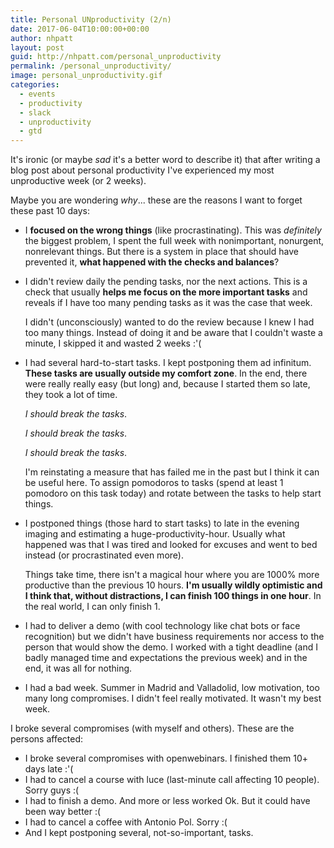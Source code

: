 ```yaml
---
title: Personal UNproductivity (2/n)
date: 2017-06-04T10:00:00+00:00
author: nhpatt
layout: post
guid: http://nhpatt.com/personal_unproductivity
permalink: /personal_unproductivity/
image: personal_unproductivity.gif
categories:
  - events
  - productivity
  - slack
  - unproductivity
  - gtd
---
```


It's ironic (or maybe *sad* it's a better word to describe it) that after writing a blog post about personal productivity I've experienced my most unproductive week (or 2 weeks).

Maybe you are wondering *why*... these are the reasons I want to forget these past 10 days:

* I **focused on the wrong things** (like procrastinating). This was *definitely* the biggest problem, I spent the full week with nonimportant, nonurgent, nonrelevant things. 
But there is a system in place that should have prevented it, **what happened with the checks and balances**?
 
* I didn't review daily the pending tasks, nor the next actions. This is a check that usually **helps me focus on the more important tasks** and reveals if I have too many pending tasks as it was the case that week. 

    I didn't (unconsciously) wanted to do the review because I knew I had too many things. Instead of doing it and be aware that I couldn't waste a minute, I skipped it and wasted 2 weeks :'(

* I had several hard-to-start tasks. I kept postponing them ad infinitum. **These tasks are usually outside my comfort zone**. In the end, there were really really easy (but long) and, because I started them so late, they took a lot of time. 

    *I should break the tasks*. 
    
    *I should break the tasks*.
     
    *I should break the tasks*.

    I'm reinstating a measure that has failed me in the past but I think it can be useful here. To assign pomodoros to tasks (spend at least 1 pomodoro on this task today) and rotate between the tasks to help start things.
    
* I postponed things (those hard to start tasks) to late in the evening imaging and estimating a huge-productivity-hour. Usually what happened  was that I was tired and looked for excuses and went to bed instead (or procrastinated even more). 

    Things take time, there isn't a magical hour where you are 1000% more productive than the previous 10 hours. **I'm usually wildly optimistic and I think that, without distractions, I can finish 100 things in one hour**. In the real world, I can only finish 1.

* I had to deliver a demo (with cool technology like chat bots or face recognition) but we didn't have business requirements nor access to the person that would show the demo. I worked with a tight deadline (and I badly managed time and expectations the previous week) and in the end, it was all for nothing.

* I had a bad week. Summer in Madrid and Valladolid, low motivation, too many long compromises. I didn't feel really motivated. It wasn't my best week.

I broke several compromises (with myself and others). These are the persons affected:

* I broke several compromises with openwebinars. I finished them 10+ days late :'(
* I had to cancel a course with luce (last-minute call affecting 10 people). Sorry guys :(
* I had to finish a demo. And more or less worked Ok. But it could have been way better :(
* I had to cancel a coffee with Antonio Pol. Sorry :(
* And I kept postponing several, not-so-important, tasks.

